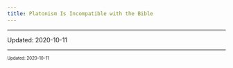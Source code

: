 ```yaml
---
title: Platonism Is Incompatible with the Bible
---
```


---

Updated: 2020-10-11 

---

<sup><sub>Updated: 2020-10-11 </sub></sup>
